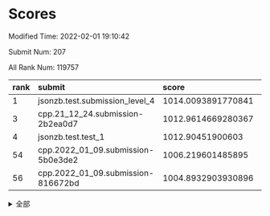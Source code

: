 # Scores

Modified Time: 2022-02-01 19:10:42

Submit Num: 207

All Rank Num: 119757

| rank |               submit               |       score        |       sigma        | pk_num |
| :--- | :--------------------------------- | :----------------- | :----------------- | :----- |
| 1    | jsonzb.test.submission_level_4     | 1014.0093891770841 | 0.8392099606282851 | 2312   |
| 3    | cpp.21_12_24.submission-2b2ea0d7   | 1012.9614669280367 | 0.8354417227906328 | 2315   |
| 4    | jsonzb.test.test_1                 | 1012.90451900603   | 0.8062524128634976 | 2310   |
| 54   | cpp.2022_01_09.submission-5b0e3de2 | 1006.219601485895  | 0.7127360463472681 | 2316   |
| 56   | cpp.2022_01_09.submission-816672bd | 1004.8932903930896 | 0.7262166013308341 | 2312   |


<details>
<summary>全部</summary>

| rank |                 submit                 |       score        |       sigma        | pk_num |
| :--- | :------------------------------------- | :----------------- | :----------------- | :----- |
| 1    | jsonzb.test.submission_level_4         | 1014.0093891770841 | 0.8392099606282851 | 2312   |
| 2    | gobigger.level_3.submission_level_3_2  | 1012.9642030842216 | 0.8135140871613521 | 2315   |
| 3    | cpp.21_12_24.submission-2b2ea0d7       | 1012.9614669280367 | 0.8354417227906328 | 2315   |
| 4    | jsonzb.test.test_1                     | 1012.90451900603   | 0.8062524128634976 | 2310   |
| 5    | gobigger.level_3.submission_level_3_18 | 1012.1902641658293 | 0.7874860285364645 | 2312   |
| 6    | gobigger.level_3.submission_level_3_35 | 1011.6662073272375 | 0.7913129733819064 | 2312   |
| 7    | gobigger.level_3.submission_level_3_25 | 1011.3152037289665 | 0.7870868518446235 | 2312   |
| 8    | gobigger.level_3.submission_level_3_49 | 1011.1893136476839 | 0.7795681713591567 | 2315   |
| 9    | gobigger.level_3.submission_level_3_17 | 1011.1811365468183 | 0.759751484441642  | 2310   |
| 10   | gobigger.level_3.submission_level_3_33 | 1011.088501287997  | 0.7536887500034759 | 2309   |
| 11   | gobigger.level_3.submission_level_3_39 | 1010.7727962888532 | 0.7567010886669818 | 2313   |
| 12   | gobigger.level_3.submission_level_3_44 | 1010.7689531050141 | 0.7758024777441881 | 2313   |
| 13   | gobigger.level_3.submission_level_3_31 | 1010.5979567339318 | 0.7632531856026594 | 2317   |
| 14   | gobigger.level_3.submission_level_3_32 | 1010.5959282026462 | 0.7582848391927935 | 2309   |
| 15   | gobigger.level_3.submission_level_3_23 | 1010.5610153613305 | 0.7744918115598898 | 2317   |
| 16   | gobigger.level_3.submission_level_3_14 | 1010.4743614867439 | 0.7531958788178644 | 2314   |
| 17   | gobigger.level_3.submission_level_3_10 | 1010.4695211571319 | 0.7692613136632089 | 2320   |
| 18   | gobigger.level_3.submission_level_3_13 | 1010.4432824230717 | 0.7736468738793822 | 2314   |
| 19   | gobigger.level_3.submission_level_3_11 | 1010.4249835448896 | 0.7581378670963377 | 2316   |
| 20   | gobigger.level_3.submission_level_3_48 | 1010.4236301068764 | 0.7695971160754158 | 2314   |
| 21   | gobigger.level_3.submission_level_3_1  | 1010.3764042077725 | 0.7726768496989682 | 2314   |
| 22   | gobigger.level_3.submission_level_3_36 | 1010.3749700142222 | 0.776821990449486  | 2310   |
| 23   | gobigger.level_3.submission_level_3_16 | 1010.2081970866593 | 0.7555434137971716 | 2319   |
| 24   | gobigger.level_3.submission_level_3_42 | 1010.1334352868545 | 0.756885668875569  | 2315   |
| 25   | gobigger.level_3.submission_level_3_0  | 1010.1012538263782 | 0.7622133693632692 | 2318   |
| 26   | gobigger.level_3.submission_level_3_9  | 1010.07231245691   | 0.7691836159468164 | 2315   |
| 27   | gobigger.level_3.submission_level_3_45 | 1009.9399444714877 | 0.749922545616439  | 2313   |
| 28   | gobigger.level_3.submission_level_3_7  | 1009.829446412039  | 0.7426613168730517 | 2316   |
| 29   | gobigger.level_3.submission_level_3_24 | 1009.8241849729637 | 0.7828766430407735 | 2309   |
| 30   | gobigger.level_3.submission_level_3_37 | 1009.7766380085359 | 0.7546634668645019 | 2311   |
| 31   | gobigger.level_3.submission_level_3_29 | 1009.7751208256631 | 0.7638675718171233 | 2321   |
| 32   | gobigger.level_3.submission_level_3_5  | 1009.7070124122911 | 0.7546981106185553 | 2312   |
| 33   | gobigger.level_3.submission_level_3_15 | 1009.473623698893  | 0.7577627398646525 | 2313   |
| 34   | gobigger.level_3.submission_level_3_40 | 1009.4584927211077 | 0.7478679727906545 | 2321   |
| 35   | gobigger.level_3.submission_level_3_30 | 1009.452816961873  | 0.742253426094738  | 2312   |
| 36   | gobigger.level_3.submission_level_3_3  | 1009.4420238064783 | 0.7591716014727692 | 2314   |
| 37   | gobigger.level_3.submission_level_3_21 | 1009.4411245825219 | 0.7755209181001366 | 2314   |
| 38   | gobigger.level_3.submission_level_3_19 | 1009.427508148765  | 0.7482086309096059 | 2309   |
| 39   | gobigger.level_3.submission_level_3_43 | 1009.4126395927598 | 0.7631840765336481 | 2315   |
| 40   | gobigger.level_3.submission_level_3_47 | 1009.4082301772808 | 0.7491657589341799 | 2314   |
| 41   | gobigger.level_3.submission_level_3_12 | 1009.3042884585005 | 0.7542607813835371 | 2314   |
| 42   | gobigger.level_3.submission_level_3_8  | 1009.2769245013246 | 0.7538690975383303 | 2313   |
| 43   | gobigger.level_3.submission_level_3_46 | 1009.2756312208495 | 0.7679421681681075 | 2313   |
| 44   | gobigger.level_3.submission_level_3_26 | 1009.2083644635777 | 0.7483493000113517 | 2315   |
| 45   | gobigger.level_3.submission_level_3_6  | 1009.1719800737054 | 0.7698867708624257 | 2314   |
| 46   | gobigger.level_3.submission_level_3_22 | 1009.0514644304611 | 0.7458497732530347 | 2317   |
| 47   | gobigger.level_3.submission_level_3_20 | 1009.0040916640762 | 0.7463942667999691 | 2316   |
| 48   | gobigger.level_3.submission_level_3_27 | 1008.9241116509751 | 0.7465158875373761 | 2314   |
| 49   | gobigger.level_3.submission_level_3_28 | 1008.9026797418769 | 0.7545304109330155 | 2314   |
| 50   | gobigger.level_3.submission_level_3_4  | 1008.8026564030242 | 0.7399502068452058 | 2316   |
| 51   | gobigger.level_3.submission_level_3_41 | 1008.6610762679295 | 0.7352538543986762 | 2318   |
| 52   | gobigger.level_3.submission_level_3_34 | 1008.5378458355966 | 0.7279367617927861 | 2316   |
| 53   | gobigger.level_3.submission_level_3_38 | 1007.8880644827675 | 0.765390703929654  | 2316   |
| 54   | cpp.2022_01_09.submission-5b0e3de2     | 1006.219601485895  | 0.7127360463472681 | 2316   |
| 55   | gobigger.level_1.submission_level_1_10 | 1004.9120227358616 | 0.7243450613924106 | 2313   |
| 56   | cpp.2022_01_09.submission-816672bd     | 1004.8932903930896 | 0.7262166013308341 | 2312   |
| 57   | gobigger.level_1.submission_level_1_37 | 1004.67607928986   | 0.7173754117203077 | 2319   |
| 58   | gobigger.level_1.submission_level_1_40 | 1004.5002258720461 | 0.7328894833541164 | 2310   |
| 59   | gobigger.level_1.submission_level_1_36 | 1004.466866894488  | 0.7202780784927565 | 2316   |
| 60   | gobigger.level_1.submission_level_1_1  | 1004.2428450957032 | 0.7239516976230224 | 2309   |
| 61   | gobigger.level_1.submission_level_1_18 | 1004.1866509583168 | 0.7160418047397696 | 2318   |
| 62   | gobigger.level_1.submission_level_1_5  | 1004.1692238868842 | 0.7167688489205789 | 2317   |
| 63   | gobigger.level_1.submission_level_1_41 | 1004.1235804596141 | 0.7217490413849114 | 2319   |
| 64   | gobigger.level_1.submission_level_1_17 | 1004.0995967263691 | 0.7091606640132221 | 2317   |
| 65   | gobigger.level_1.submission_level_1_30 | 1004.0317737066366 | 0.7150009693593854 | 2315   |
| 66   | gobigger.level_1.submission_level_1_47 | 1003.9568118475288 | 0.7356527351600145 | 2318   |
| 67   | gobigger.level_1.submission_level_1_32 | 1003.8386471092416 | 0.7295586349426167 | 2312   |
| 68   | gobigger.level_1.submission_level_1_22 | 1003.7453414790707 | 0.7320325190179555 | 2318   |
| 69   | gobigger.level_1.submission_level_1_43 | 1003.6677207489228 | 0.7127308879210974 | 2315   |
| 70   | gobigger.level_1.submission_level_1_21 | 1003.6062173349582 | 0.7182019282632026 | 2317   |
| 71   | gobigger.level_1.submission_level_1_0  | 1003.557992345515  | 0.7010731774790366 | 2307   |
| 72   | gobigger.level_1.submission_level_1_35 | 1003.5298761976699 | 0.7212248873449296 | 2312   |
| 73   | gobigger.level_1.submission_level_1_29 | 1003.5001030345566 | 0.715462388628551  | 2313   |
| 74   | gobigger.level_1.submission_level_1_12 | 1003.4517382981417 | 0.7314500752940429 | 2321   |
| 75   | gobigger.level_1.submission_level_1_2  | 1003.4394287496593 | 0.7004161353850489 | 2315   |
| 76   | gobigger.level_1.submission_level_1_27 | 1003.4196582172281 | 0.7229661831585822 | 2312   |
| 77   | gobigger.level_1.submission_level_1_24 | 1003.4133538218625 | 0.7231038031782613 | 2322   |
| 78   | gobigger.level_1.submission_level_1_46 | 1003.4020611739736 | 0.7124377737782737 | 2319   |
| 79   | gobigger.level_1.submission_level_1_44 | 1003.3932045660158 | 0.7154365346005495 | 2312   |
| 80   | gobigger.level_1.submission_level_1_13 | 1003.38877727784   | 0.7139549201960649 | 2315   |
| 81   | gobigger.level_1.submission_level_1_3  | 1003.3355797864626 | 0.7100379246821168 | 2314   |
| 82   | gobigger.level_1.submission_level_1_49 | 1003.3093084557532 | 0.7164251339889749 | 2310   |
| 83   | gobigger.level_1.submission_level_1_23 | 1003.2679632676966 | 0.7333895639660263 | 2314   |
| 84   | gobigger.level_1.submission_level_1_33 | 1003.2592671381119 | 0.7264426571111956 | 2316   |
| 85   | gobigger.level_1.submission_level_1_34 | 1003.2560853725263 | 0.7163037663199111 | 2314   |
| 86   | gobigger.level_1.submission_level_1_25 | 1003.245918367426  | 0.710057803461218  | 2317   |
| 87   | gobigger.level_1.submission_level_1_48 | 1003.2455521351663 | 0.7205829564672744 | 2315   |
| 88   | gobigger.level_1.submission_level_1_42 | 1003.1922733593913 | 0.7080352814738426 | 2309   |
| 89   | gobigger.level_1.submission_level_1_26 | 1003.1894505219307 | 0.7216446598268583 | 2316   |
| 90   | gobigger.level_1.submission_level_1_20 | 1003.1149028310499 | 0.7128743502949139 | 2313   |
| 91   | gobigger.level_1.submission_level_1_11 | 1003.0618291404081 | 0.7096814120217222 | 2315   |
| 92   | gobigger.level_1.submission_level_1_9  | 1002.9700044470917 | 0.7221034311286475 | 2314   |
| 93   | gobigger.level_1.submission_level_1_45 | 1002.912774227661  | 0.7140544367688367 | 2316   |
| 94   | gobigger.level_1.submission_level_1_39 | 1002.8005815734721 | 0.7241356631460865 | 2319   |
| 95   | gobigger.level_1.submission_level_1_6  | 1002.7949133556801 | 0.7171492921481801 | 2317   |
| 96   | gobigger.level_1.submission_level_1_28 | 1002.7742887554085 | 0.7129577995712939 | 2311   |
| 97   | gobigger.level_1.submission_level_1_19 | 1002.6906792729882 | 0.7203231156500298 | 2310   |
| 98   | gobigger.level_1.submission_level_1_16 | 1002.5788850685544 | 0.717270980047624  | 2317   |
| 99   | gobigger.level_1.submission_level_1_14 | 1002.4322650377599 | 0.7255413474696939 | 2315   |
| 100  | gobigger.level_1.submission_level_1_38 | 1002.2260271982631 | 0.7185406534228038 | 2309   |
| 101  | gobigger.level_1.submission_level_1_4  | 1001.9620894330126 | 0.7156353961922709 | 2313   |
| 102  | gobigger.level_1.submission_level_1_31 | 1001.9179306625688 | 0.7170301281083205 | 2311   |
| 103  | gobigger.level_1.submission_level_1_7  | 1001.8747985388015 | 0.7275045407641116 | 2316   |
| 104  | gobigger.level_1.submission_level_1_15 | 1001.605191768832  | 0.7147330595065358 | 2313   |
| 105  | gobigger.level_1.submission_level_1_8  | 1001.1501390733939 | 0.7043052001740636 | 2315   |
| 106  | gobigger.random.submission_random_37   | 997.3810857987395  | 0.7041056751227844 | 2314   |
| 107  | gobigger.random.submission_random_46   | 997.261695186469   | 0.721508736444247  | 2313   |
| 108  | gobigger.random.submission_random_32   | 997.1209915698945  | 0.7077092966570775 | 2314   |
| 109  | gobigger.random.submission_random_10   | 997.0602276815937  | 0.7091059211948831 | 2312   |
| 110  | gobigger.random.submission_random_20   | 996.8254571467232  | 0.7085710906783506 | 2317   |
| 111  | gobigger.random.submission_random_5    | 996.5112317750453  | 0.714883304281422  | 2313   |
| 112  | gobigger.random.submission_random_12   | 996.5014695650453  | 0.7095525501639259 | 2315   |
| 113  | gobigger.random.submission_random_41   | 996.4264825671497  | 0.7134911631507889 | 2317   |
| 114  | gobigger.random.submission_random_1    | 996.3829026289842  | 0.709936051970854  | 2313   |
| 115  | gobigger.random.submission_random_23   | 996.2702228889004  | 0.7056054570121586 | 2307   |
| 116  | gobigger.random.submission_random_48   | 996.2599972470949  | 0.7206578390853515 | 2314   |
| 117  | gobigger.random.submission_random_18   | 996.2122481644324  | 0.7078405522271569 | 2314   |
| 118  | gobigger.random.submission_random_14   | 996.2065892438903  | 0.7071573280238196 | 2311   |
| 119  | gobigger.random.submission_random_0    | 996.1953450958523  | 0.7002280151589324 | 2311   |
| 120  | gobigger.random.submission_random_43   | 996.1927350303364  | 0.7036939903070027 | 2317   |
| 121  | gobigger.random.submission_random_26   | 996.0683160463896  | 0.708881631685433  | 2320   |
| 122  | gobigger.random.submission_random_11   | 996.0460608408897  | 0.716548637008237  | 2316   |
| 123  | gobigger.random.submission_random_30   | 996.032117072232   | 0.711690930274507  | 2313   |
| 124  | gobigger.random.submission_random_36   | 996.0131968188368  | 0.7174249897703041 | 2313   |
| 125  | gobigger.random.submission_random_8    | 996.0113441093921  | 0.7263013497157725 | 2314   |
| 126  | gobigger.random.submission_random_29   | 996.0108340046332  | 0.7020198464063929 | 2313   |
| 127  | gobigger.random.submission_random_39   | 995.9751194889199  | 0.710420033871346  | 2318   |
| 128  | gobigger.random.submission_random_27   | 995.9720607370847  | 0.718738771903606  | 2319   |
| 129  | gobigger.random.submission_random_16   | 995.9080946310793  | 0.7094578411565712 | 2310   |
| 130  | gobigger.random.submission_random_33   | 995.9033755503253  | 0.7036146103645521 | 2316   |
| 131  | gobigger.random.submission_random_44   | 995.8794467004442  | 0.7149984296242443 | 2315   |
| 132  | gobigger.random.submission_random_6    | 995.8602129939579  | 0.7056855374393726 | 2313   |
| 133  | gobigger.random.submission_random_4    | 995.7475393928316  | 0.7124867257800876 | 2315   |
| 134  | gobigger.random.submission_random_47   | 995.7387162123285  | 0.6988972786331409 | 2311   |
| 135  | gobigger.random.submission_random_35   | 995.7215102458177  | 0.7074971930625311 | 2317   |
| 136  | gobigger.random.submission_random_17   | 995.7111014084128  | 0.7267751085958247 | 2320   |
| 137  | gobigger.random.submission_random_42   | 995.6722004853038  | 0.7224959115529463 | 2312   |
| 138  | gobigger.random.submission_random_22   | 995.658539615363   | 0.7114927546346722 | 2315   |
| 139  | gobigger.random.submission_random_38   | 995.6565314635246  | 0.706293789040481  | 2312   |
| 140  | gobigger.random.submission_random_15   | 995.6132823043976  | 0.7356163677236072 | 2313   |
| 141  | gobigger.random.submission_random_24   | 995.5523605053547  | 0.7149428909978742 | 2307   |
| 142  | gobigger.random.submission_random_25   | 995.5508800602041  | 0.7075954986076036 | 2313   |
| 143  | gobigger.random.submission_random_3    | 995.5446992180047  | 0.7234587960439665 | 2312   |
| 144  | gobigger.random.submission_random_31   | 995.4800604961413  | 0.7140845043307797 | 2313   |
| 145  | gobigger.random.submission_random_7    | 995.4785275570132  | 0.7052459815282799 | 2312   |
| 146  | gobigger.random.submission_random_40   | 995.4541355835024  | 0.7300749929129204 | 2315   |
| 147  | gobigger.random.submission_random_19   | 995.3175693079897  | 0.6971301893525464 | 2311   |
| 148  | gobigger.random.submission_random_45   | 995.194820499381   | 0.7245380736508064 | 2316   |
| 149  | gobigger.random.submission_random_2    | 995.0391748265854  | 0.709176558087479  | 2311   |
| 150  | gobigger.random.submission_random_28   | 994.9772211939047  | 0.7205483892893881 | 2314   |
| 151  | gobigger.random.submission_random_13   | 994.9614080214455  | 0.70764607518079   | 2312   |
| 152  | gobigger.random.submission_random_49   | 994.9316583401696  | 0.7106146233234422 | 2316   |
| 153  | gobigger.random.submission_random_21   | 994.5830470833042  | 0.707833456249091  | 2314   |
| 154  | gobigger.random.submission_random_34   | 994.5791978314506  | 0.7417401445947155 | 2314   |
| 155  | gobigger.random.submission_random_9    | 994.285218157944   | 0.726204376095525  | 2316   |
| 156  | gobigger.level_2.submission_level_2_49 | 994.169248709089   | 0.7265191142001554 | 2311   |
| 157  | gobigger.level_2.submission_level_2_6  | 993.6610383699     | 0.7284632743388162 | 2313   |
| 158  | gobigger.level_2.submission_level_2_45 | 993.4410683882311  | 0.7303171169474619 | 2315   |
| 159  | gobigger.level_2.submission_level_2_23 | 993.2766074930083  | 0.7371906399049575 | 2318   |
| 160  | gobigger.level_2.submission_level_2_48 | 993.1218724756179  | 0.7477767653054954 | 2312   |
| 161  | gobigger.level_2.submission_level_2_17 | 993.0774861404956  | 0.7345043906530035 | 2313   |
| 162  | gobigger.level_2.submission_level_2_26 | 992.9081234794244  | 0.744394356211821  | 2313   |
| 163  | gobigger.level_2.submission_level_2_18 | 992.8411839545022  | 0.7508315483922805 | 2317   |
| 164  | gobigger.level_2.submission_level_2_38 | 992.8319095196491  | 0.7424514756442827 | 2311   |
| 165  | gobigger.level_2.submission_level_2_1  | 992.7578323260293  | 0.7340124447590108 | 2313   |
| 166  | gobigger.level_2.submission_level_2_2  | 992.7125768215774  | 0.7349428156522834 | 2311   |
| 167  | gobigger.level_2.submission_level_2_27 | 992.6784359759187  | 0.7276717280472582 | 2315   |
| 168  | gobigger.level_2.submission_level_2_46 | 992.6542443305433  | 0.7344707110488944 | 2313   |
| 169  | gobigger.level_2.submission_level_2_35 | 992.519892521633   | 0.7497767112464939 | 2319   |
| 170  | gobigger.level_2.submission_level_2_24 | 992.4952649785057  | 0.7476436790917647 | 2309   |
| 171  | gobigger.level_2.submission_level_2_40 | 992.419101714498   | 0.7531902726671414 | 2317   |
| 172  | gobigger.level_2.submission_level_2_22 | 992.3800128216646  | 0.7383189259967636 | 2320   |
| 173  | gobigger.level_2.submission_level_2_5  | 992.3741528736542  | 0.7334439301917691 | 2314   |
| 174  | gobigger.level_2.submission_level_2_12 | 992.2336430856434  | 0.7186566672815711 | 2313   |
| 175  | gobigger.level_2.submission_level_2_44 | 992.2018362236314  | 0.7601485167746901 | 2315   |
| 176  | gobigger.level_2.submission_level_2_30 | 992.1600477570373  | 0.7359381687569526 | 2312   |
| 177  | gobigger.level_2.submission_level_2_36 | 992.1285342762787  | 0.7321272581080361 | 2317   |
| 178  | gobigger.level_2.submission_level_2_41 | 991.9326209156472  | 0.7578055123005338 | 2318   |
| 179  | gobigger.level_2.submission_level_2_15 | 991.918760012048   | 0.7454169985539681 | 2315   |
| 180  | gobigger.level_2.submission_level_2_28 | 991.8438326052128  | 0.7377273621364823 | 2315   |
| 181  | gobigger.level_2.submission_level_2_39 | 991.8312292441918  | 0.7439972624173217 | 2317   |
| 182  | gobigger.level_2.submission_level_2_25 | 991.7795757990784  | 0.7531639355302613 | 2316   |
| 183  | gobigger.level_2.submission_level_2_42 | 991.7542624246113  | 0.7561538614330867 | 2310   |
| 184  | gobigger.level_2.submission_level_2_34 | 991.7095084592593  | 0.7444376286143178 | 2315   |
| 185  | gobigger.level_2.submission_level_2_19 | 991.6964615113757  | 0.744106083430752  | 2314   |
| 186  | gobigger.level_2.submission_level_2_31 | 991.6764490738187  | 0.7494911431364116 | 2313   |
| 187  | gobigger.level_2.submission_level_2_21 | 991.6540337071898  | 0.7554684424916878 | 2312   |
| 188  | gobigger.level_2.submission_level_2_3  | 991.610888202737   | 0.7596108116990709 | 2312   |
| 189  | gobigger.level_2.submission_level_2_29 | 991.4784758921287  | 0.7581553332227395 | 2316   |
| 190  | gobigger.level_2.submission_level_2_0  | 991.4270825812168  | 0.7538644849133256 | 2321   |
| 191  | gobigger.level_2.submission_level_2_16 | 991.3626235174396  | 0.7536231148378515 | 2315   |
| 192  | gobigger.level_2.submission_level_2_4  | 991.3052560431963  | 0.738062708324728  | 2316   |
| 193  | gobigger.level_2.submission_level_2_9  | 991.1804551250331  | 0.7434701514284355 | 2311   |
| 194  | gobigger.level_2.submission_level_2_10 | 991.1388864345854  | 0.7579668452991123 | 2314   |
| 195  | gobigger.level_2.submission_level_2_8  | 991.0749843877356  | 0.7598026697314693 | 2317   |
| 196  | gobigger.level_2.submission_level_2_11 | 990.9677062748924  | 0.7497429364490338 | 2315   |
| 197  | gobigger.level_2.submission_level_2_37 | 990.9284880597742  | 0.7541530398550745 | 2315   |
| 198  | gobigger.level_2.submission_level_2_14 | 990.9095721617457  | 0.769361558329243  | 2310   |
| 199  | gobigger.level_2.submission_level_2_32 | 990.7530969457555  | 0.7508412322655366 | 2313   |
| 200  | gobigger.level_2.submission_level_2_13 | 990.6759960707528  | 0.7686488478218817 | 2312   |
| 201  | gobigger.level_2.submission_level_2_7  | 990.593581908205   | 0.7653128996757936 | 2313   |
| 202  | gobigger.level_2.submission_level_2_43 | 990.5157848870144  | 0.7555779384784553 | 2313   |
| 203  | gobigger.level_2.submission_level_2_47 | 990.4054774837277  | 0.7545101582273172 | 2316   |
| 204  | gobigger.level_2.submission_level_2_33 | 990.3018316959536  | 0.751186163414439  | 2310   |
| 205  | gobigger.level_2.submission_level_2_20 | 990.2031153883186  | 0.7656181155810687 | 2311   |
| 206  | gobigger.none.submission_none_1        | 977.297445473603   | 1.310284245174836  | 2308   |
| 207  | gobigger.none.submission_none_0        | 977.2089016881347  | 1.337092724449888  | 2316   |

</details>